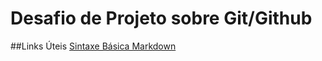 # Desafio de Projeto sobre Git/Github

##Links Úteis 
[Sintaxe Básica Markdown](https://www.markdownguide.org/basic-syntax/)
